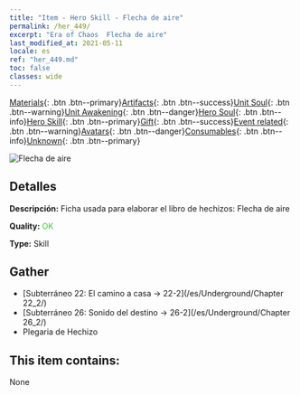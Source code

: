 ```yaml
---
title: "Item - Hero Skill - Flecha de aire"
permalink: /her_449/
excerpt: "Era of Chaos  Flecha de aire"
last_modified_at: 2021-05-11
locale: es
ref: "her_449.md"
toc: false
classes: wide
---
```

 [Materials](/ItemsES/){: .btn .btn--primary}[Artifacts](/ItemsES/Artifacts/){: .btn .btn--success}[Unit Soul](/ItemsES/UnitSoul/){: .btn .btn--warning}[Unit Awakening](/ItemsES/UnitAwakening/){: .btn .btn--danger}[Hero Soul](/ItemsES/HeroSoul/){: .btn .btn--info}[Hero Skill](/ItemsES/HeroSkill/){: .btn .btn--primary}[Gift](/ItemsES/Gift/){: .btn .btn--success}[Event related](/ItemsES/Events/){: .btn .btn--warning}[Avatars](/ItemsES/Avatars/){: .btn .btn--danger}[Consumables](/ItemsES/Consumables/){: .btn .btn--info}[Unknown](/ItemsES/Unknown/){: .btn .btn--primary}

 ![Flecha de aire](/images/t/ps_daqishenjian.png)

## Detalles
 **Descripción:** Ficha usada para elaborar el libro de hechizos: Flecha de aire

 **Quality:** <span style="color: #32CD32">OK</span>

 **Type:** Skill

## Gather

*    [Subterráneo 22: El camino a casa -> 22-2](/es/Underground/Chapter 22_2/) 
*    [Subterráneo 26: Sonido del destino -> 26-2](/es/Underground/Chapter 26_2/) 
*    Plegaria de Hechizo 

## This item contains:

  None

